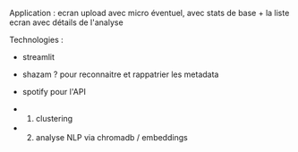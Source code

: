 Application :
ecran upload avec micro éventuel, avec stats de base + la liste
ecran avec détails de l'analyse

Technologies :
- streamlit

- shazam ? pour reconnaitre et rappatrier les metadata
- spotify pour l'API

- 1. clustering
- 2. analyse NLP via chromadb / embeddings

